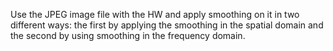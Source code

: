 Use the JPEG image file with the HW and apply smoothing on it in two different ways:
the first by applying the smoothing in the spatial domain and the second by using
smoothing in the frequency domain.
